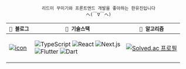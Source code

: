 <div align="center">

         
<code>리드미 꾸미기와 프론트엔드 개발을 좋아하는 한유진입니다 へ(￣∇￣へ)</code>

</th> 
<table>
  <thead>
    <tr>
      <th><code>🦷 블로그</code></th>
      <th><code>🦷 기술스택</code></th>
      <th><code>🦷 알고리즘</code></th>
    </tr>
  </thead>
  <tbody>
    <tr>
      <td>
         <a href="https://yummjin.vercel.app/" target="_blank">
           <img src="https://img.shields.io/badge/yummjin.log-brightgreen" alt="icon">
         </a>
         </td>
      <td>

![TypeScript](https://img.shields.io/badge/TypeScript-3178C6?style=flat-square&logo=Typescript&logoColor=white)
![React](https://img.shields.io/badge/React-61DAFB?style=flat-square&logo=react&logoColor=black)
![Next.js](https://img.shields.io/badge/Next.js-000000?style=flat-square&logo=next.js&logoColor=white) <br/>
![Flutter](https://img.shields.io/badge/Flutter-02569B?style=flat-square&logo=flutter&logoColor=white)
![Dart](https://img.shields.io/badge/Dart-0175C2?style=flat-square&logo=dart&logoColor=white)
      <td>
[![Solved.ac
프로필](http://mazassumnida.wtf/api/mini/generate_badge?boj=cho4u4o)](https://solved.ac/cho4u4o)</td>
    </tr>
  </tbody>
</table>


</div>





   



